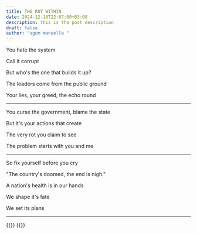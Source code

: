 ```yaml
---
title: THE ROT WITHIN
date: 2024-12-16T22:07:00+03:00
description: this is the post description
draft: false
author: "agum manuella "
---
```

You hate the system 

Call it corrupt 

But who's the one that builds it up?

The leaders come from the public ground 

Your lies, your greed, the echo round 
___

You curse the government, blame the state 

But it's your actions that create 

The very rot you claim to see

The problem starts with you and me
___

So fix yourself before you cry 

"The country's doomed, the end is nigh."

A nation's health is in our hands 

We shape it's fate 

We set its plans
___
{{<comments>}}
{{<mini-toc>}}
